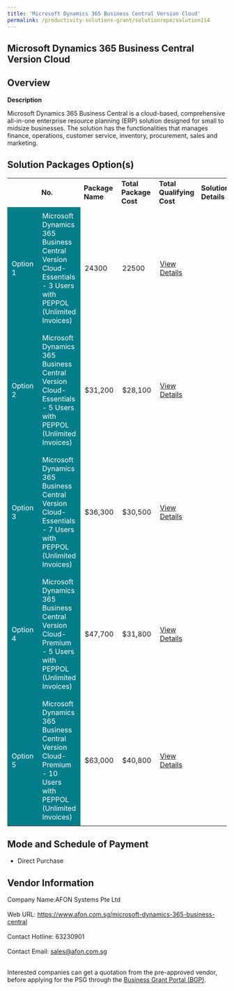 ```yaml
---
title: 'Microsoft Dynamics 365 Business Central Version Cloud'
permalink: /productivity-solutions-grant/solutionrepo/solution114
---
```


## Microsoft Dynamics 365 Business Central Version Cloud

## Overview

**Description**

Microsoft Dynamics 365 Business Central is a cloud-based, comprehensive all-in-one enterprise resource planning (ERP) solution designed for small to midsize businesses. The solution has the functionalities that manages finance, operations, customer service, inventory, procurement, sales and marketing.

## Solution Packages Option(s)

<table>
<th>
<td><b>No.</b></td>
<td><b>Package Name</b></td>
<td><b>Total Package Cost</b></td>
<td><b>Total Qualifying Cost</b></td>
<td><b>Solution Details</b></td>
</th>
<tr>
<td style='padding: 10px; background-color: #037E8A; color: #FFFFFF;'>Option 1</td>
<td style='padding: 10px; background-color: #037E8A; color: #FFFFFF;'>Microsoft Dynamics 365 Business Central Version Cloud-Essentials - 3 Users with PEPPOL (Unlimited Invoices)</td>
<td style='padding: 10px;'>24300</td>
<td style='padding: 10px;'>22500</td>
<td style='padding: 10px;'><a href='https://www.gobusiness.gov.sg/images/psg/DesensitisedAfonSystemsAnnex3CRwef12August2021-_Part_1.pdf' target='_blank'>View Details</a></td>
</tr>
<tr>
<td style='padding: 10px; background-color: #037E8A; color: #FFFFFF;'>Option 2</td>
<td style='padding: 10px; background-color: #037E8A; color: #FFFFFF;'>Microsoft Dynamics 365 Business Central Version Cloud-Essentials - 5 Users with PEPPOL (Unlimited Invoices)</td>
<td style='padding: 10px;'>$31,200</td>
<td style='padding: 10px;'>$28,100</td>
<td style='padding: 10px;'><a href='https://www.gobusiness.gov.sg/images/psg/DesensitisedAfonSystemsAnnex3CRwef12August2021-_Part_2.pdf' target='_blank'>View Details</a></td>
</tr>
<tr>
<td style='padding: 10px; background-color: #037E8A; color: #FFFFFF;'>Option 3</td>
<td style='padding: 10px; background-color: #037E8A; color: #FFFFFF;'>Microsoft Dynamics 365 Business Central Version Cloud-Essentials - 7 Users with PEPPOL (Unlimited Invoices)</td>
<td style='padding: 10px;'>$36,300</td>
<td style='padding: 10px;'>$30,500</td>
<td style='padding: 10px;'><a href='https://www.gobusiness.gov.sg/images/psg/DesensitisedAfonSystemsAnnex3CRwef12August2021-_Part_3.pdf' target='_blank'>View Details</a></td>
</tr>
<tr>
<td style='padding: 10px; background-color: #037E8A; color: #FFFFFF;'>Option 4</td>
<td style='padding: 10px; background-color: #037E8A; color: #FFFFFF;'>Microsoft Dynamics 365 Business Central Version Cloud-Premium - 5 Users with PEPPOL (Unlimited Invoices)</td>
<td style='padding: 10px;'>$47,700</td>
<td style='padding: 10px;'>$31,800</td>
<td style='padding: 10px;'><a href='https://www.gobusiness.gov.sg/images/psg/DesensitisedAfonSystemsAnnex3CRwef12August2021-_Part_4.pdf' target='_blank'>View Details</a></td>
</tr>
<tr>
<td style='padding: 10px; background-color: #037E8A; color: #FFFFFF;'>Option 5</td>
<td style='padding: 10px; background-color: #037E8A; color: #FFFFFF;'>Microsoft Dynamics 365 Business Central Version Cloud-Premium - 10 Users with PEPPOL (Unlimited Invoices)</td>
<td style='padding: 10px;'>$63,000</td>
<td style='padding: 10px;'>$40,800</td>
<td style='padding: 10px;'><a href='https://www.gobusiness.gov.sg/images/psg/DesensitisedAfonSystemsAnnex3CRwef12August2021-_Part_5.pdf' target='_blank'>View Details</a></td>
</tr>
</table>

## Mode and Schedule of Payment

 - Direct Purchase

## Vendor Information

 Company Name:AFON Systems Pte Ltd <br><br>Web URL: https://www.afon.com.sg/microsoft-dynamics-365-business-central <br><br>Contact Hotline: 63230901 <br><br>Contact Email: sales@afon.com.sg <br><br>

Interested companies can get a quotation from the pre-approved vendor, before applying for the PSG through the <a href='https://www.businessgrants.gov.sg/' target='_blank' rel='noopener'>Business Grant Portal (BGP)</a>.

<script src="/jquery/resize-tables.js"></script>
